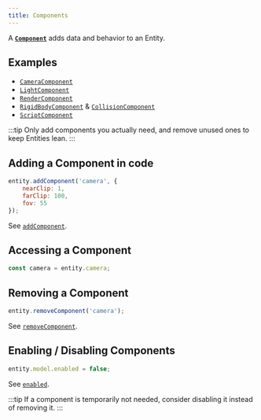 ```yaml
---
title: Components
---
```


A **[`Component`](https://manual.oasisserver.link/engine/classes/Component.html)** adds data and behavior to an Entity.

## Examples

- [`CameraComponent`](https://manual.oasisserver.link/engine/classes/CameraComponent.html)
- [`LightComponent`](https://manual.oasisserver.link/engine/classes/LightComponent.html)
- [`RenderComponent`](https://manual.oasisserver.link/engine/classes/RenderComponent.html)
- [`RigidBodyComponent`](https://manual.oasisserver.link/engine/classes/RigidBodyComponent.html) & [`CollisionComponent`](https://manual.oasisserver.link/engine/classes/CollisionComponent.html)
- [`ScriptComponent`](https://manual.oasisserver.link/engine/classes/ScriptComponent.html)

:::tip
Only add components you actually need, and remove unused ones to keep Entities lean.
:::

## Adding a Component in code

```javascript
entity.addComponent('camera', {
    nearClip: 1,
    farClip: 100,
    fov: 55
});
```

See [`addComponent`](https://manual.oasisserver.link/engine/classes/Entity.html#addcomponent).

## Accessing a Component

```javascript
const camera = entity.camera;
```

## Removing a Component

```javascript
entity.removeComponent('camera');
```

See [`removeComponent`](https://manual.oasisserver.link/engine/classes/Entity.html#removecomponent).

## Enabling / Disabling Components

```javascript
entity.model.enabled = false;
```

See [`enabled`](https://manual.oasisserver.link/engine/classes/Component.html#enabled).

:::tip
If a component is temporarily not needed, consider disabling it instead of removing it.
:::
